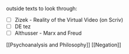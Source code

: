 outside texts to look through:
- [ ] Zizek - Reality of the Virtual Video (on Scriv)
- [ ] DE tez
- [ ] Althusser - Marx and Freud

[[Psychoanalysis and Philosophy]]
[[Negation]]

